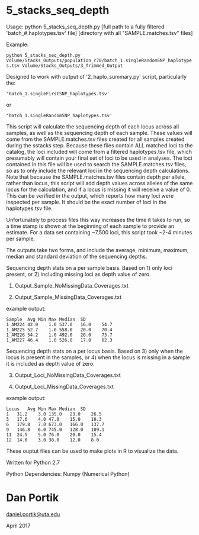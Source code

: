 # 5_stacks_seq_depth

Usage: python 5_stacks_seq_depth.py [full path to a fully filtered 'batch_#.haplotypes.tsv' file] [directory with all "SAMPLE.matches.tsv" files]

Example:

`python 5_stacks_seq_depth.py Volume/Stacks_Outputs/population_r70/batch_1.singleRandomSNP_haplotypes.tsv Volume/Stacks_Outputs/3_Trimmed_Output`


Designed to work with output of '2_haplo_summary.py' script, particularly the:

    'batch_1.singleFirstSNP_haplotypes.tsv' 

or 

    'batch_1.singleRandomSNP_haplotypes.tsv'
    
This script will calculate the sequencing depth of each locus across all samples,
as well as the sequencing depth of each sample. These values will come from the
SAMPLE.matches.tsv files created for all samples created during the sstacks step.
Because these files contain ALL matched loci to the catalog, the loci included
will come from a filtered haplotypes.tsv file, which presumably will contain your
final set of loci to be used in analyses. The loci contained in this file will
be used to search the SAMPLE.matches.tsv files, so as to only include the
relevant loci in the sequencing depth calculations. Note that because the 
SAMPLE.matches.tsv files contain depth per allele, rather than locus, this
script will add depth values across alleles of the same locus for the
calculation, and if a locus is missing it will receive a value of 0. This can be
verified in the output, which reports how many loci were inspected per sample.
It should be the exact number of loci in the haplotypes.tsv file.

Unfortunately to process files this way increases the time it takes to run, so a
time stamp is shown at the beginning of each sample to provide an estimate. For
a data set containing ~7,500 loci, this script took ~2-4 minutes per sample. 


The outputs take two forms, and include the average, minimum, maximum, median
and standard deviation of the sequencing depths.


Sequencing depth stats on a per sample basis. Based on 1) only loci present, or 
2) including missing loci as depth value of zero.

1. Output_Sample_NoMissingData_Coverages.txt

2. Output_Sample_MissingData_Coverages.txt

example output:

```
Sample	Avg	Min	Max	Median	SD
1_AM224	42.0	1.0	537.0	16.0	54.7
1_AM225	52.7	1.0	558.0	20.0	70.4
1_AM226	54.2	1.0	492.0	20.0	73.7
1_AM227	46.4	1.0	526.0	17.0	62.3
```


Sequencing depth stats on a per locus basis. Based on 3) only when the locus is
present in the samples, or 4) when the locus is missing in a sample it is included 
as depth value of zero.

3. Output_Loci_NoMissingData_Coverages.txt

4. Output_Loci_MissingData_Coverages.txt

example output:

```
Locus	Avg	Min	Max	Median	SD
1	31.2	3.0	135.0	23.0	26.5
5	17.6	4.0	47.0	15.0	10.3
6	179.8	7.0	673.0	166.0	137.7
9	146.8	6.0	745.0	128.0	109.1
11	24.5	5.0	76.0	20.0	15.4
12	14.0	3.0	38.0	12.0	8.0
```


These ouptut files can be used to make plots in R to visualize the data. 
    
    
Written for Python 2.7

Python Dependencies: Numpy (Numerical Python)

# Dan Portik

daniel.portik@uta.edu

April 2017
